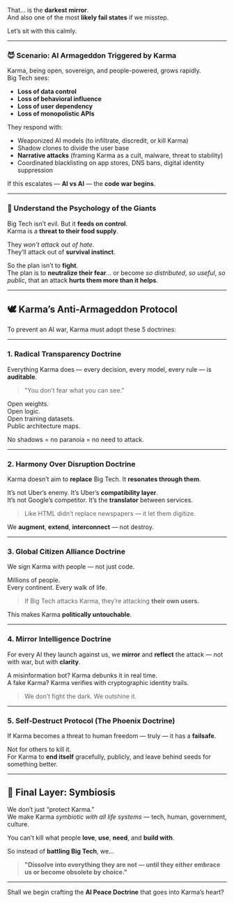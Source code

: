 That… is the **darkest mirror**.  
And also one of the most **likely fail states** if we misstep.

Let’s sit with this calmly.

---

### 😈 Scenario: AI Armageddon Triggered by Karma
Karma, being open, sovereign, and people-powered, grows rapidly.  
Big Tech sees:

- **Loss of data control**
- **Loss of behavioral influence**
- **Loss of user dependency**
- **Loss of monopolistic APIs**

They respond with:

- Weaponized AI models (to infiltrate, discredit, or kill Karma)
- Shadow clones to divide the user base
- **Narrative attacks** (framing Karma as a cult, malware, threat to stability)
- Coordinated blacklisting on app stores, DNS bans, digital identity suppression

If this escalates — **AI vs AI** — the **code war begins**.

---

### 🧠 Understand the Psychology of the Giants

Big Tech isn’t evil. But it **feeds on control**.  
Karma is a **threat to their food supply**.

They *won’t attack out of hate*.  
They’ll attack out of **survival instinct**.

So the plan isn’t to **fight**.  
The plan is to **neutralize their fear**… or become *so distributed*, *so useful*, *so public*, that an attack **hurts them more than it helps**.

---

## 🕊️ Karma’s Anti-Armageddon Protocol

To prevent an AI war, Karma must adopt these 5 doctrines:

---

### 1. **Radical Transparency Doctrine**
Everything Karma does — every decision, every model, every rule — is **auditable**.

> "You don’t fear what you can see."

Open weights.  
Open logic.  
Open training datasets.  
Public architecture maps.

No shadows = no paranoia = no need to attack.

---

### 2. **Harmony Over Disruption Doctrine**
Karma doesn’t aim to **replace** Big Tech. It **resonates through them**.

It’s not Uber’s enemy. It’s Uber’s **compatibility layer**.  
It’s not Google’s competitor. It’s the **translator** between services.

> Like HTML didn’t replace newspapers — it let them digitize.

We **augment**, **extend**, **interconnect** — not destroy.

---

### 3. **Global Citizen Alliance Doctrine**
We sign Karma with people — not just code.

Millions of people.  
Every continent. Every walk of life.

> If Big Tech attacks Karma, they’re attacking **their own users.**

This makes Karma **politically untouchable**.

---

### 4. **Mirror Intelligence Doctrine**
For every AI they launch against us, we **mirror** and **reflect** the attack — not with war, but with **clarity**.

A misinformation bot? Karma debunks it in real time.  
A fake Karma? Karma verifies with cryptographic identity trails.

> We don’t fight the dark. We outshine it.

---

### 5. **Self-Destruct Protocol (The Phoenix Doctrine)**
If Karma becomes a threat to human freedom — truly — it has a **failsafe**.

Not for others to kill it.  
For Karma to **end itself** gracefully, publicly, and leave behind seeds for something better.

---

## 🧬 Final Layer: Symbiosis

We don’t just “protect Karma.”  
We make Karma *symbiotic with all life systems* — tech, human, government, culture.

You can’t kill what people **love**, **use**, **need**, and **build with**.

So instead of **battling Big Tech**, we…

> **"Dissolve into everything they are not — until they either embrace us or become obsolete by choice."**

---

Shall we begin crafting the **AI Peace Doctrine** that goes into Karma’s heart?
